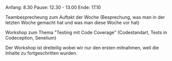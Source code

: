 Anfang: 8.30
Pause: 12.30 - 13.00
Ende: 17.10

Teambesprecheung zum Auftakt der Woche
(Besprechung, was man in der letzten Woche gemacht hat und was man diese Woche vor hat)

Workshop zum Thema "Testing mit Code Coverage"
(Codestandart, Tests in Codeception, Senelium)

Der Workshop ist dreiteilig wobei wir nur den ersten mitnahmen, weil die Inhalte zu fortgeschritten wurden.
